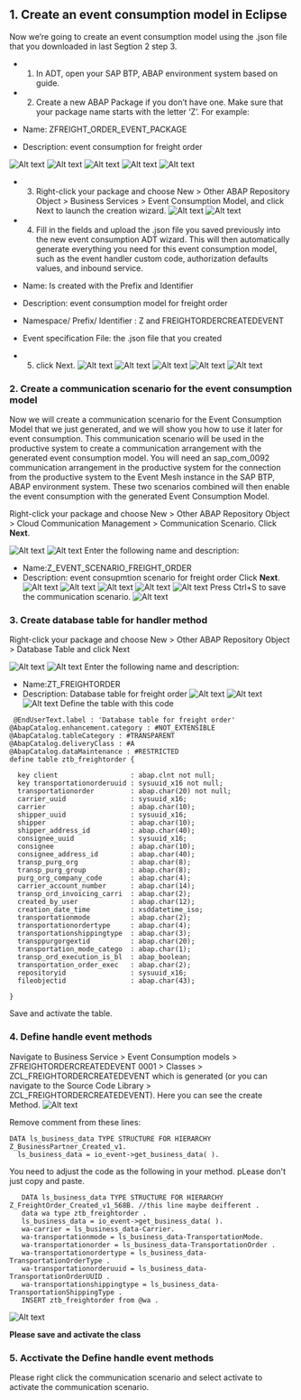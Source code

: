 
## 1. Create an event consumption model in Eclipse

Now we’re going to create an event consumption model using the .json file that you downloaded in last Segtion 2 step 3.

- 1. In ADT, open your SAP BTP, ABAP environment system based on guide.

- 2.	Create a new ABAP Package if you don’t have one. Make sure that your package name starts with the letter ‘Z’.  For example:

- Name: ZFREIGHT_ORDER_EVENT_PACKAGE
- Description: event consumption for freight order

![Alt text](img/image.png)
![Alt text](img/image-1.png)
![Alt text](img/image-2.png)
![Alt text](img/image-3.png)
![Alt text](img/image-4.png)

- 3.  Right-click your package and choose New > Other ABAP Repository Object > Business Services > Event Consumption Model, and click Next to launch the creation wizard.
![Alt text](img/image-5.png)
![Alt text](img/image-6.png)

- 4. Fill in the fields and upload the .json file you saved previously into the new event consumption ADT wizard. This will then automatically generate everything you need for this event consumption model, such as the event handler custom code, authorization defaults values, and inbound service.

- Name: Is created with the Prefix and Identifier 
- Description: event consumption model for freight order
- Namespace/ Prefix/ Identifier : Z and FREIGHTORDERCREATEDEVENT
- Event specification File: the .json file that you created
- 5. click Next.
![Alt text](img/image-7.png)
![Alt text](img/image-8.png)
![Alt text](img/image-9.png)
![Alt text](img/image-10.png)
![Alt text](img/image-11.png)

### 2. Create a communication scenario for the event consumption model
Now we will create a communication scenario for the Event Consumption Model that we just generated, and we will show you how to use it later for event consumption. This communication scenario will be used in the productive system to create a communication arrangement with the generated event consumption model. You will need an sap_com_0092 communication arrangement in the productive system for the connection from the productive system to the Event Mesh instance in the SAP BTP, ABAP environment system. These two scenarios combined will then enable the event consumption with the generated Event Consumption Model.

Right-click your package and choose New > Other ABAP Repository Object > Cloud Communication Management > Communication Scenario. Click **Next**.

![Alt text](img/image-12.png)
![Alt text](img/image-13.png)
Enter the following name and description:

- Name:Z_EVENT_SCENARIO_FREIGHT_ORDER
- Description: event consupmtion scenario for freight order
Click **Next**.
![Alt text](img/image-14.png)
![Alt text](img/image-15.png)
![Alt text](img/image-16.png)
![Alt text](img/image-17.png)
![Alt text](img/image-18.png)
Press Ctrl+S to save the communication scenario.
![Alt text](img/image-19.png)

### 3. Create database table for handler method
Right-click your package and choose New > Other ABAP Repository Object > Database Table and click Next

![Alt text](img/image-20.png)
![Alt text](img/image-21.png)
Enter the following name and description:

- Name:ZT_FREIGHTORDER
- Description: Database table for freight order
![Alt text](img/image-22.png)
![Alt text](img/image-23.png)
![Alt text](img/image-24.png)
Define the table with this code
``` 
 @EndUserText.label : 'Database table for freight order'
@AbapCatalog.enhancement.category : #NOT_EXTENSIBLE
@AbapCatalog.tableCategory : #TRANSPARENT
@AbapCatalog.deliveryClass : #A
@AbapCatalog.dataMaintenance : #RESTRICTED
define table ztb_freightorder {

  key client                  : abap.clnt not null;
  key transportationorderuuid : sysuuid_x16 not null;
  transportationorder         : abap.char(20) not null;
  carrier_uuid                : sysuuid_x16;
  carrier                     : abap.char(10);
  shipper_uuid                : sysuuid_x16;
  shipper                     : abap.char(10);
  shipper_address_id          : abap.char(40);
  consignee_uuid              : sysuuid_x16;
  consignee                   : abap.char(10);
  consignee_address_id        : abap.char(40);
  transp_purg_org             : abap.char(8);
  transp_purg_group           : abap.char(8);
  purg_org_company_code       : abap.char(4);
  carrier_account_number      : abap.char(14);
  transp_ord_invoicing_carri  : abap.char(2);
  created_by_user             : abap.char(12);
  creation_date_time          : xsddatetime_iso;
  transportationmode          : abap.char(2);
  transportationordertype     : abap.char(4);
  transportationshippingtype  : abap.char(3);
  transppurgorgextid          : abap.char(20);
  transportation_mode_catego  : abap.char(1);
  transp_ord_execution_is_bl  : abap_boolean;
  transportation_order_exec   : abap.char(2);
  repositoryid                : sysuuid_x16;
  fileobjectid                : abap.char(43);

}
```
Save and activate the table.

### 4. Define handle event methods

Navigate to Business Service > Event Consumption models > ZFREIGHTORDERCREATEDEVENT           0001 > Classes > ZCL_FREIGHTORDERCREATEDEVENT which is generated (or you can navigate to the Source Code Library > ZCL_FREIGHTORDERCREATEDEVENT). Here you can see the create Method.
![Alt text](img/image-25.png)

Remove comment from these lines:
```  
DATA ls_business_data TYPE STRUCTURE FOR HIERARCHY Z_BusinessPartner_Created_v1.      
  ls_business_data = io_event->get_business_data( ).
```
You need to adjust the code as the following in your method. pLease don't just copy and paste.
```
   DATA ls_business_data TYPE STRUCTURE FOR HIERARCHY Z_FreightOrder_Created_v1_568B. //this line maybe deifferent .
   data wa type ztb_freightorder .
   ls_business_data = io_event->get_business_data( ).
   wa-carrier = ls_business_data-Carrier.
   wa-transportationmode = ls_business_data-TransportationMode.
   wa-transportationorder = ls_business_data-TransportationOrder .
   wa-transportationordertype = ls_business_data-TransportationOrderType .
   wa-transportationorderuuid = ls_business_data-TransportationOrderUUID .
   wa-transportationshippingtype = ls_business_data-TransportationShippingType .
   INSERT ztb_freightorder from @wa .
```
![Alt text](img/image-26.png)

**Please save and activate the class**

### 5. Acctivate the  Define handle event methods

Please right click the communication scenario and select activate to activate the communication scenario.







